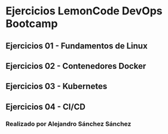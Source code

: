 # Ejercicios LemonCode DevOps Bootcamp

## Ejercicios 01 - Fundamentos de Linux
## Ejercicios 02 - Contenedores Docker
## Ejercicios 03 - Kubernetes
## Ejercicios 04 - CI/CD

### Realizado por Alejandro Sánchez Sánchez